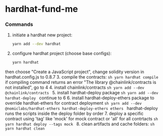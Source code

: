 # hardhat-fund-me

### Commands

1. initiate a hardhat new project:
    ```sh
    yarn add --dev hardhat
    ```
2. configure hardhat project (choose base configs):
    ```sh
    yarn hardhat
    ```
then choose "Create a JavaScript project", change solidity version in hardhat.config.js to 0.8.7
3. compile the contracts:
    ```sh
    yarn hardhat compile
    ```
if compiling command returns an error "The library @chainlink/contracts is not installed", go to 4
4. install chainlink/contracts
    ```sh
    yarn add --dev @chainlink/contracts
    ```
5. install hardhat-deploy package
    ```sh
    yarn add --dev hardhat-deploy
    ```
    continue to 6
6. install hardhat-deploy-ethers package to override hardhat-ethers for contract deployment
    ```sh
    yarn add --dev @nomiclabs/hardhat-ethers hardhat-deploy-ethers ethers
    ```
    hardhat-deploy runs the scripts inside the deploy folder by order 
7. deploy a specific contract using 'tag' like 'mock' for mock contract or 'all' for all contrtacts
    ```sh
    yarn hardhat deploy --tags mock
    ```
8. clean artifacts and cache folders:
    ```sh
    yarn hardhat clean
    ```